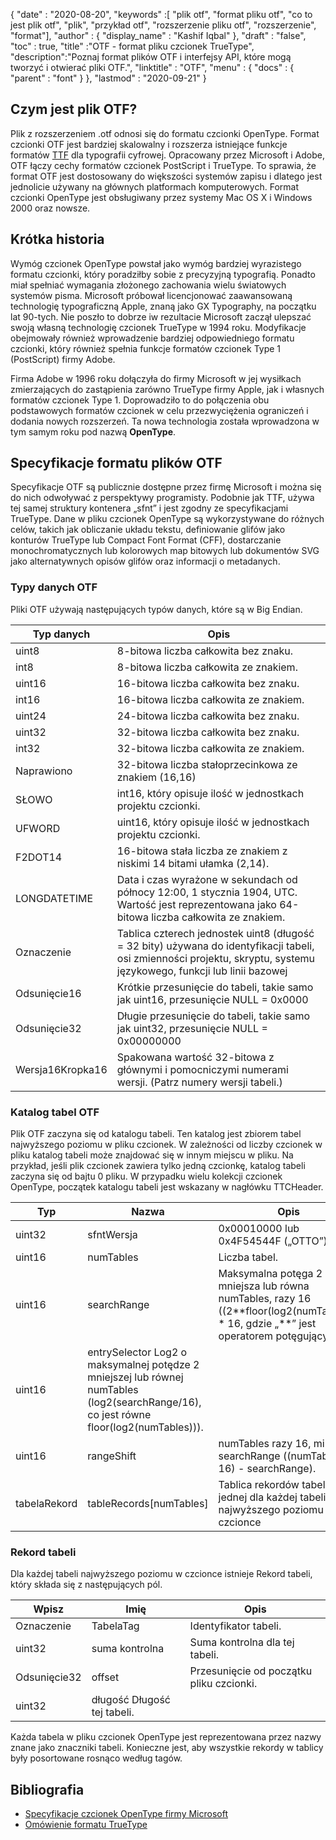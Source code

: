{
  "date" : "2020-08-20",
  "keywords" :[ "plik otf", "format pliku otf", "co to jest plik otf", "plik", "przykład otf", "rozszerzenie pliku otf", "rozszerzenie", "format"],
  "author" : {
    "display_name" : "Kashif Iqbal"
},
  "draft" : "false",
  "toc" : true,
  "title" :"OTF - format pliku czcionek TrueType",
  "description":"Poznaj format plików OTF i interfejsy API, które mogą tworzyć i otwierać pliki OTF.",
  "linktitle" : "OTF",
  "menu" : {
    "docs" : {
      "parent" : "font"
}
},
  "lastmod" : "2020-09-21"
}

## Czym jest plik OTF?

Plik z rozszerzeniem .otf odnosi się do formatu czcionki OpenType. Format czcionki OTF jest bardziej skalowalny i rozszerza istniejące funkcje formatów [TTF](/pl/font/ttf/) dla typografii cyfrowej. Opracowany przez Microsoft i Adobe, OTF łączy cechy formatów czcionek PostScript i TrueType. To sprawia, że format OTF jest dostosowany do większości systemów zapisu i dlatego jest jednolicie używany na głównych platformach komputerowych. Format czcionki OpenType jest obsługiwany przez systemy Mac OS X i Windows 2000 oraz nowsze.

## Krótka historia

Wymóg czcionek OpenType powstał jako wymóg bardziej wyrazistego formatu czcionki, który poradziłby sobie z precyzyjną typografią. Ponadto miał spełniać wymagania złożonego zachowania wielu światowych systemów pisma. Microsoft próbował licencjonować zaawansowaną technologię typograficzną Apple, znaną jako GX Typography, na początku lat 90-tych. Nie poszło to dobrze iw rezultacie Microsoft zaczął ulepszać swoją własną technologię czcionek TrueType w 1994 roku. Modyfikacje obejmowały również wprowadzenie bardziej odpowiedniego formatu czcionki, który również spełnia funkcje formatów czcionek Type 1 (PostScript) firmy Adobe.

Firma Adobe w 1996 roku dołączyła do firmy Microsoft w jej wysiłkach zmierzających do zastąpienia zarówno TrueType firmy Apple, jak i własnych formatów czcionek Type 1. Doprowadziło to do połączenia obu podstawowych formatów czcionek w celu przezwyciężenia ograniczeń i dodania nowych rozszerzeń. Ta nowa technologia została wprowadzona w tym samym roku pod nazwą **OpenType**.

## Specyfikacje formatu plików OTF

Specyfikacje OTF są publicznie dostępne przez firmę Microsoft i można się do nich odwoływać z perspektywy programisty. Podobnie jak TTF, używa tej samej struktury kontenera „sfnt” i jest zgodny ze specyfikacjami TrueType. Dane w pliku czcionek OpenType są wykorzystywane do różnych celów, takich jak obliczanie układu tekstu, definiowanie glifów jako konturów TrueType lub Compact Font Format (CFF), dostarczanie monochromatycznych lub kolorowych map bitowych lub dokumentów SVG jako alternatywnych opisów glifów oraz informacji o metadanych.

### Typy danych OTF
Pliki OTF używają następujących typów danych, które są w Big Endian.

|Typ danych| Opis|
---|---|
|uint8| 8-bitowa liczba całkowita bez znaku.|
|int8| 8-bitowa liczba całkowita ze znakiem.|
|uint16| 16-bitowa liczba całkowita bez znaku.|
|int16| 16-bitowa liczba całkowita ze znakiem.|
|uint24| 24-bitowa liczba całkowita bez znaku.|
|uint32| 32-bitowa liczba całkowita bez znaku.|
|int32| 32-bitowa liczba całkowita ze znakiem.|
|Naprawiono| 32-bitowa liczba stałoprzecinkowa ze znakiem (16,16)|
|SŁOWO| int16, który opisuje ilość w jednostkach projektu czcionki.|
|UFWORD| uint16, który opisuje ilość w jednostkach projektu czcionki.|
|F2DOT14| 16-bitowa stała liczba ze znakiem z niskimi 14 bitami ułamka (2,14).|
|LONGDATETIME| Data i czas wyrażone w sekundach od północy 12:00, 1 stycznia 1904, UTC. Wartość jest reprezentowana jako 64-bitowa liczba całkowita ze znakiem.|
|Oznaczenie| Tablica czterech jednostek uint8 (długość = 32 bity) używana do identyfikacji tabeli, osi zmienności projektu, skryptu, systemu językowego, funkcji lub linii bazowej|
|Odsunięcie16| Krótkie przesunięcie do tabeli, takie samo jak uint16, przesunięcie NULL = 0x0000|
|Odsunięcie32| Długie przesunięcie do tabeli, takie samo jak uint32, przesunięcie NULL = 0x00000000|
|Wersja16Kropka16| Spakowana wartość 32-bitowa z głównymi i pomocniczymi numerami wersji. (Patrz numery wersji tabeli.)|

### Katalog tabel OTF

Plik OTF zaczyna się od katalogu tabeli. Ten katalog jest zbiorem tabel najwyższego poziomu w pliku czcionek. W zależności od liczby czcionek w pliku katalog tabeli może znajdować się w innym miejscu w pliku. Na przykład, jeśli plik czcionek zawiera tylko jedną czcionkę, katalog tabeli zaczyna się od bajtu 0 pliku. W przypadku wielu kolekcji czcionek OpenType,
początek katalogu tabeli jest wskazany w nagłówku TTCHeader.

|Typ |Nazwa |Opis|
---|---|---|
|uint32 |sfntWersja| 0x00010000 lub 0x4F54544F („OTTO”)|
|uint16| numTables |Liczba tabel.|
|uint16| searchRange |Maksymalna potęga 2 mniejsza lub równa numTables, razy 16 ((2\**floor(log2(numTables))) * 16, gdzie „**” jest operatorem potęgującym).|
|uint16 |entrySelector Log2 o maksymalnej potędze 2 mniejszej lub równej numTables (log2(searchRange/16), co jest równe floor(log2(numTables))).|
|uint16 |rangeShift |numTables razy 16, minus searchRange ((numTables * 16) - searchRange).|
|tabelaRekord| tableRecords[numTables] |Tablica rekordów tabeli — po jednej dla każdej tabeli najwyższego poziomu w czcionce|


### Rekord tabeli

Dla każdej tabeli najwyższego poziomu w czcionce istnieje Rekord tabeli, który składa się z następujących pól.

|Wpisz| Imię| Opis|
---|---|---|
|Oznaczenie| TabelaTag| Identyfikator tabeli.|
|uint32| suma kontrolna| Suma kontrolna dla tej tabeli.|
|Odsunięcie32| offset| Przesunięcie od początku pliku czcionki.|
|uint32| długość Długość tej tabeli.|

Każda tabela w pliku czcionek OpenType jest reprezentowana przez nazwy znane jako znaczniki tabeli. Konieczne jest, aby wszystkie rekordy w tablicy były posortowane rosnąco według tagów.

## Bibliografia
* [Specyfikacje czcionek OpenType firmy Microsoft](https://learn.microsoft.com/en-us/typography/opentype/spec/overview)
* [Omówienie formatu TrueType](https://learn.microsoft.com/en-us/typography/truetype/)

